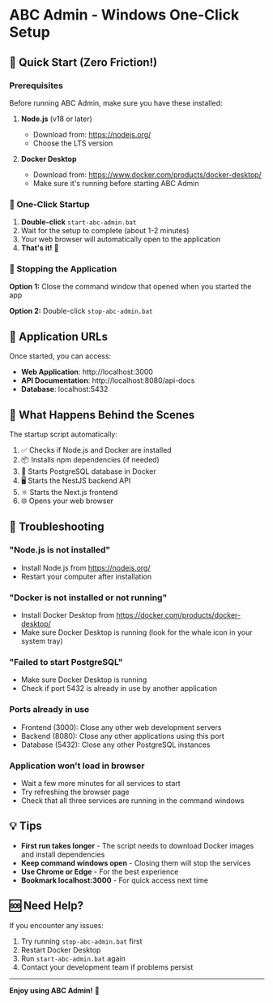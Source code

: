 # ABC Admin - Windows One-Click Setup

## 🚀 Quick Start (Zero Friction!)

### Prerequisites
Before running ABC Admin, make sure you have these installed:

1. **Node.js** (v18 or later)
   - Download from: https://nodejs.org/
   - Choose the LTS version

2. **Docker Desktop** 
   - Download from: https://www.docker.com/products/docker-desktop/
   - Make sure it's running before starting ABC Admin

### 🎯 One-Click Startup

1. **Double-click** `start-abc-admin.bat`
2. Wait for the setup to complete (about 1-2 minutes)
3. Your web browser will automatically open to the application
4. **That's it!** 🎉

### 🛑 Stopping the Application

**Option 1:** Close the command window that opened when you started the app

**Option 2:** Double-click `stop-abc-admin.bat`

## 📱 Application URLs

Once started, you can access:
- **Web Application**: http://localhost:3000
- **API Documentation**: http://localhost:8080/api-docs
- **Database**: localhost:5432

## 🔧 What Happens Behind the Scenes

The startup script automatically:
1. ✅ Checks if Node.js and Docker are installed
2. 📦 Installs npm dependencies (if needed)
3. 🐘 Starts PostgreSQL database in Docker
4. 🖥️ Starts the NestJS backend API
5. ⚛️ Starts the Next.js frontend
6. 🌐 Opens your web browser

## 🚨 Troubleshooting

### "Node.js is not installed"
- Install Node.js from https://nodejs.org/
- Restart your computer after installation

### "Docker is not installed or not running"
- Install Docker Desktop from https://docker.com/products/docker-desktop/
- Make sure Docker Desktop is running (look for the whale icon in your system tray)

### "Failed to start PostgreSQL"
- Make sure Docker Desktop is running
- Check if port 5432 is already in use by another application

### Ports already in use
- Frontend (3000): Close any other web development servers
- Backend (8080): Close any other applications using this port
- Database (5432): Close any other PostgreSQL instances

### Application won't load in browser
- Wait a few more minutes for all services to start
- Try refreshing the browser page
- Check that all three services are running in the command windows

## 💡 Tips

- **First run takes longer** - The script needs to download Docker images and install dependencies
- **Keep command windows open** - Closing them will stop the services
- **Use Chrome or Edge** - For the best experience
- **Bookmark localhost:3000** - For quick access next time

## 🆘 Need Help?

If you encounter any issues:
1. Try running `stop-abc-admin.bat` first
2. Restart Docker Desktop
3. Run `start-abc-admin.bat` again
4. Contact your development team if problems persist

---

**Enjoy using ABC Admin!** 🎊 